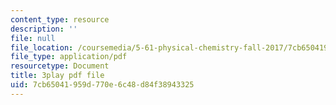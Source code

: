 ```yaml
---
content_type: resource
description: ''
file: null
file_location: /coursemedia/5-61-physical-chemistry-fall-2017/7cb65041959d770e6c48d84f38943325_RGskPrZopRE.pdf
file_type: application/pdf
resourcetype: Document
title: 3play pdf file
uid: 7cb65041-959d-770e-6c48-d84f38943325
---
```

